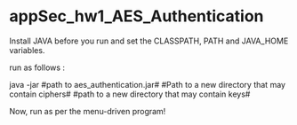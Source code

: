# appSec_hw1_AES_Authentication

Install JAVA before you run and set the CLASSPATH, PATH and JAVA_HOME variables. 

run as follows :

java -jar #path to aes_authentication.jar# #Path to a new directory that may contain ciphers# #path to a new directory that may contain keys#

Now, run as per the menu-driven program!
